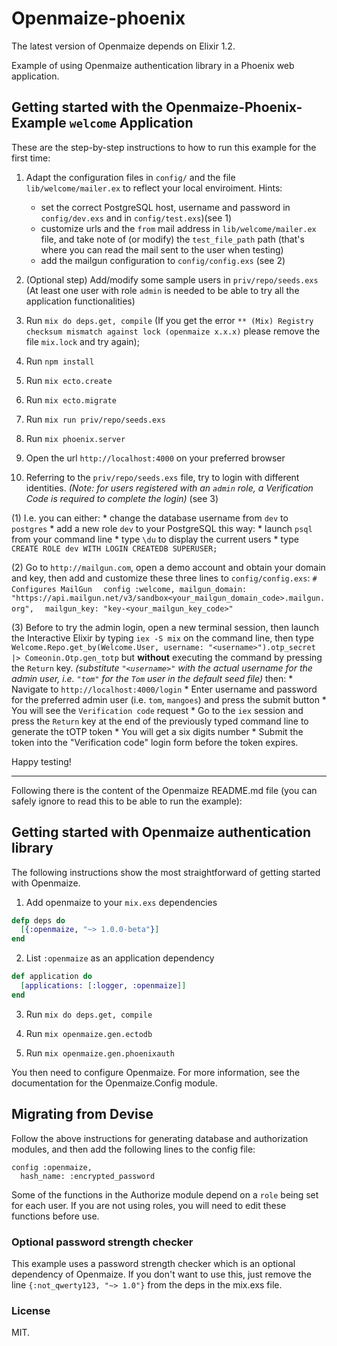 # Openmaize-phoenix

The latest version of Openmaize depends on Elixir 1.2.

Example of using Openmaize authentication library in a Phoenix web
application.


## Getting started with the Openmaize-Phoenix-Example `welcome` Application

These are the step-by-step instructions to how to run this example for the first time:

   1. Adapt the configuration files in `config/` and 
      the file `lib/welcome/mailer.ex` to reflect your local enviroiment. 
      Hints: 
        * set the correct PostgreSQL host, username and password 
          in `config/dev.exs` and in `config/test.exs`)(see 1)
        * customize urls and the `from` mail address in `lib/welcome/mailer.ex`
          file, and take note of (or modify) the `test_file_path` path (that's where you can read the mail sent to the user when testing)
        * add the mailgun configuration to `config/config.exs` (see 2)

   2. (Optional step) Add/modify some sample users in `priv/repo/seeds.exs`
      (At least one user with role `admin` is needed to be able to try all the application functionalities)
  
   3. Run `mix do deps.get, compile`
      (If you get the error
        `** (Mix) Registry checksum mismatch against lock (openmaize x.x.x)` 
      please remove the file `mix.lock` and try again);

   4. Run `npm install`

   5. Run `mix ecto.create`

   6. Run `mix ecto.migrate`

   7. Run `mix run priv/repo/seeds.exs`

   8. Run `mix phoenix.server`

   9. Open the url `http://localhost:4000` on your preferred browser

  10. Referring to the `priv/repo/seeds.exs` file, try to login with different identities. 
      _(Note: for users registered with an `admin` role, a Verification Code is required to complete the login)_ (see 3)


(1) I.e. you can either:
     * change the database username from `dev` to `postgres`
     * add a new role `dev` to your PostgreSQL this way:
       * launch `psql` from your command line
       * type `\du` to display the current users
       * type `CREATE ROLE dev WITH LOGIN CREATEDB SUPERUSER;`

(2) Go to `http://mailgun.com`, open a demo account and obtain your domain and key, then add and customize these three lines to `config/config.exs`:
     `# Configures MailGun`
     `  config :welcome, mailgun_domain: "https://api.mailgun.net/v3/sandbox<your_mailgun_domain_code>.mailgun.org",`
     `  mailgun_key: "key-<your_mailgun_key_code>"`

(3) Before to try the admin login, open a new terminal session, then launch the Interactive Elixir 
    by typing `iex -S mix` on the command line,
    then type `Welcome.Repo.get_by(Welcome.User, username: "<username>").otp_secret |> Comeonin.Otp.gen_totp` but **without** executing 
    the command by pressing the `Return` key.
    _(substitute `"<username>"` with the actual username for the admin user, i.e. `"tom"` for the `Tom` user in the default seed file)_
    then:
      * Navigate to `http://localhost:4000/login`
      * Enter username and password for the preferred admin user 
        (i.e. `tom`, `mangoes`) and press the submit button
      * You will see the `Verification code` request
      * Go to the `iex` session and press the `Return` key at the end
        of the previously typed command line to generate the tOTP token
      * You will get a six digits number
      * Submit the token into the "Verification code" login form 
        before the token expires.

Happy testing!




---

Following there is the content of the Openmaize README.md file (you can safely ignore to read this to be able to run the example):


## Getting started with Openmaize authentication library

The following instructions show the most straightforward of getting started
with Openmaize.

1. Add openmaize to your `mix.exs` dependencies

  ```elixir
  defp deps do
    [{:openmaize, "~> 1.0.0-beta"}]
  end
  ```

2. List `:openmaize` as an application dependency

  ```elixir
  def application do
    [applications: [:logger, :openmaize]]
  end
  ```

3. Run `mix do deps.get, compile`

4. Run `mix openmaize.gen.ectodb`

5. Run `mix openmaize.gen.phoenixauth`

You then need to configure Openmaize. For more information, see the documentation
for the Openmaize.Config module.

## Migrating from Devise

Follow the above instructions for generating database and authorization
modules, and then add the following lines to the config file:

    config :openmaize,
      hash_name: :encrypted_password

Some of the functions in the Authorize module depend on a `role` being
set for each user. If you are not using roles, you will need to edit
these functions before use.

### Optional password strength checker

This example uses a password strength checker which is an optional dependency of
Openmaize. If you don't want to use this, just remove the line `{:not_qwerty123, "~> 1.0"}`
from the deps in the mix.exs file.

### License

MIT.
